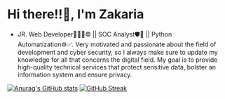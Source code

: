  <h1> Hi there!!👋, I'm Zakaria </h1>
<ul>
<li>JR. Web Developer👨🏽‍💻©️ || SOC Analyst🛡️🔐 || Python Automatization⚙✅. Very motivated and passionate about the field of development and cyber security, so I always make sure to update my knowledge for all that concerns the digital field. My goal is to provide high-quality technical services that protect sensitive data, bolster an information system and ensure privacy.</li>
</ul>



[![Anurag's GitHub stats](https://github-readme-stats.vercel.app/api?username=BARI-Zakaria&show_icons=true?&theme=midnight-purple)](https://github.com/anuraghazra/github-readme-stats)
[![GitHub Streak](https://streak-stats.demolab.com/?user=BARI-Zakaria)](https://git.io/streak-stats)
<!-- <h5>Technologies</h5> 
<img src="![Google Assistant](https://img.shields.io/badge/google%20assistant-4285F4?style=for-the-badge&logo=google%20assistant&logoColor=white)"> -->

 
<!--

